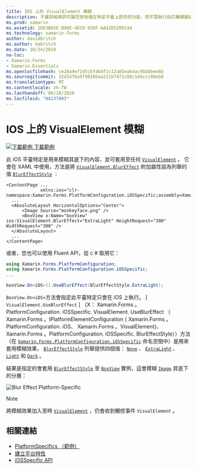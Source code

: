 ```yaml
---
title: IOS 上的 VisualElement 模糊
description: 平臺詳細資訊可讓您使用僅在特定平臺上提供的功能，而不需執行自訂轉譯器或效果。 本文說明如何使用將模糊套用至 VisualElement 的 iOS 平臺特定。
ms.prod: xamarin
ms.assetid: 2DE3B65E-B96E-4ECD-92DF-AA42D5205C44
ms.technology: xamarin-forms
author: davidbritch
ms.author: dabritch
ms.date: 10/24/2018
no-loc:
- Xamarin.Forms
- Xamarin.Essentials
ms.openlocfilehash: ce28a9ef2d5cbf4bdf1c12a85ea64ac9bb8bee8b
ms.sourcegitcommit: 32d2476a5f9016baa231b7471c88c1d4ccc08eb8
ms.translationtype: MT
ms.contentlocale: zh-TW
ms.lasthandoff: 06/18/2020
ms.locfileid: "84137003"
---
```

# <a name="visualelement-blur-on-ios"></a>IOS 上的 VisualElement 模糊

[![下載範例 ](~/media/shared/download.png) 下載範例](https://docs.microsoft.com/samples/xamarin/xamarin-forms-samples/userinterface-platformspecifics)

此 iOS 平臺特定是用來模糊其底下的內容，並可套用至任何 [`VisualElement`](xref:Xamarin.Forms.VisualElement) 。 它會在 XAML 中使用，方法是將 [`VisualElement.BlurEffect`](xref:Xamarin.Forms.PlatformConfiguration.iOSSpecific.VisualElement.BlurEffectProperty) 附加屬性設為列舉的值 [`BlurEffectStyle`](xref:Xamarin.Forms.PlatformConfiguration.iOSSpecific.BlurEffectStyle) ：

```xaml
<ContentPage ...
             xmlns:ios="clr-namespace:Xamarin.Forms.PlatformConfiguration.iOSSpecific;assembly=Xamarin.Forms.Core">
  ...
  <AbsoluteLayout HorizontalOptions="Center">
      <Image Source="monkeyface.png" />
      <BoxView x:Name="boxView" ios:VisualElement.BlurEffect="ExtraLight" HeightRequest="300" WidthRequest="300" />
  </AbsoluteLayout>
  ...
</ContentPage>
```

或者，您也可以使用 Fluent API，從 c # 取用它：

```csharp
using Xamarin.Forms.PlatformConfiguration;
using Xamarin.Forms.PlatformConfiguration.iOSSpecific;
...

boxView.On<iOS>().UseBlurEffect(BlurEffectStyle.ExtraLight);
```

`BoxView.On<iOS>`方法會指定此平臺特定只會在 iOS 上執行。 [ `VisualElement.UseBlurEffect` ] （X： Xamarin.Forms 。PlatformConfiguration. iOSSpecific. VisualElement. UseBlurEffect （ Xamarin.Forms 。IPlatformElementConfiguration { Xamarin.Forms 。PlatformConfiguration. iOS、 Xamarin.Forms 。VisualElement}、 Xamarin.Forms 。PlatformConfiguration. iOSSpecific. BlurEffectStyle））方法（在 [`Xamarin.Forms.PlatformConfiguration.iOSSpecific`](xref:Xamarin.Forms.PlatformConfiguration.iOSSpecific) 命名空間中）是用來套用模糊效果， [`BlurEffectStyle`](xref:Xamarin.Forms.PlatformConfiguration.iOSSpecific.BlurEffectStyle) 列舉提供四個值： [`None`](xref:Xamarin.Forms.PlatformConfiguration.iOSSpecific.BlurEffectStyle.None) 、 [`ExtraLight`](xref:Xamarin.Forms.PlatformConfiguration.iOSSpecific.BlurEffectStyle.ExtraLight) 、 [`Light`](xref:Xamarin.Forms.PlatformConfiguration.iOSSpecific.BlurEffectStyle.Light) 和 [`Dark`](xref:Xamarin.Forms.PlatformConfiguration.iOSSpecific.BlurEffectStyle.Dark) 。

結果是指定的會套用 [`BlurEffectStyle`](xref:Xamarin.Forms.PlatformConfiguration.iOSSpecific.BlurEffectStyle) 至 [`BoxView`](xref:Xamarin.Forms.BoxView) 實例，這會模糊 [`Image`](xref:Xamarin.Forms.Image) 其底下的分層：

![](applying-blur-images/blur-effect.png "Blur Effect Platform-Specific")

> [!NOTE]
> 將模糊效果加入至時 [`VisualElement`](xref:Xamarin.Forms.VisualElement) ，仍會收到觸控事件 `VisualElement` 。

## <a name="related-links"></a>相關連結

- [PlatformSpecifics （範例）](https://docs.microsoft.com/samples/xamarin/xamarin-forms-samples/userinterface-platformspecifics)
- [建立平台特性](~/xamarin-forms/platform/platform-specifics/index.md#creating-platform-specifics)
- [iOSSpecific API](xref:Xamarin.Forms.PlatformConfiguration.iOSSpecific)
